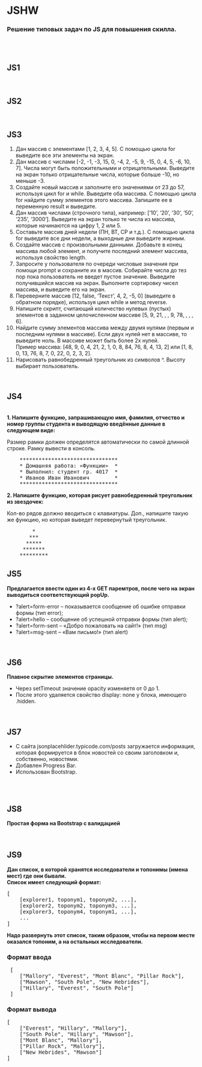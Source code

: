 # JSHW
### **Решение типовых задач по JS для повышения скилла.**
<br>
<br>

<h2>JS1</h2>

<br>


<h2>JS2</h2>

<br>


<h2>JS3</h2>
<ol>
    <li>Дан массив с элементами [1, 2, 3, 4, 5]. С помощью цикла for выведите все эти элементы на экран.</li>
    <li>Дан массив с числами [-2, -1, -3, 15, 0, -4, 2, -5, 9, -15, 0, 4, 5, -6, 10, 7]. Числа могут быть положительными и отрицательными. Выведите на экран только отрицательные числа, которые больше -10, но меньше -3.</li>
    <li>Создайте новый массив и заполните его значениями от 23 до 57, используя цикл for и while. Выведите оба массива. С помощью цикла for найдите сумму элементов этого массива. Запишите ее в переменную result и выведите.</li>
    <li>Дан массив числами (строчного типа), например: [‘10’, ‘20’, ‘30’, ‘50’, ‘235’, ‘3000’]. Выведите на экран только те числа из массива, которые начинаются на цифру 1, 2 или 5.</li>
    <li>Составьте массив дней недели (ПН, ВТ, СР и т.д.). С помощью цикла for выведите все дни недели, а выходные дни выведите жирным.</li>
    <li>Создайте массив с произвольными данными. Добавьте в конец массива любой элемент, и получите последний элемент массива, используя свойство length.</li>
    <li>Запросите у пользователя по очереди числовые значения при помощи prompt и сохраните их в массив. Собирайте числа до тез пор пока пользователь не введет пустое значение. Выведите получившийся массив на экран. Выполните сортировку чисел массива, и выведите его на экран.</li>
    <li>Переверните массив [12, false, ‘Текст’, 4, 2, -5, 0] (выведите в обратном порядке), используя цикл while и метод reverse.</li>
    <li>Напишите скрипт, считающий количество нулевых (пустых) элементов в заданном целочисленном массиве [5, 9, 21, , , 9, 78, , , , 6].</li>
    <li>Найдите сумму элементов массива между двумя нулями (первым и последним нулями в массиве). Если двух нулей нет в массиве, то выведите ноль. В массиве может быть более 2х нулей. <br>Пример массива: [48, 9, 0, 4, 21, 2, 1, 0, 8, 84, 76, 8, 4, 13, 2] или [1, 8, 0, 13, 76, 8, 7, 0, 22, 0, 2, 3, 2].</li>
    <li>Нарисовать равнобедренный треугольник из символов ^. Высоту выбирает пользователь.</li>
</ol>
<br>


<h2>JS4</h2>
<br>
<b>1. Напишите функцию, запрашивающую имя, фамилия, отчество и номер группы студента и выводящую введённые данные в следующем виде:</b>
<p>Размер рамки должен определятся автоматически по самой длинной строке. Рамку вывести в консоль.</p>
<pre>
    *******************************
    * Домашняя работа: «Функции»  *
    * Выполнил: студент гр. 4017  *
    * Иванов Иван Иванович        *
    *******************************
</pre>  
        <b>2. Напишите функцию, которая рисует равнобедренный треугольник из звездочек:</b>
        <p>Кол-во рядов должно вводиться с клавиатуры. Доп., напишите такую же функцию, но
            которая выведет перевернутый треугольник.</p>
<pre>
        *
       ***
      *****
     *******
    *********
</pre>


<h2>JS5</h2>
<b>Предлагается ввести один из 4-х GET паремтров, после чего на экран выводиться соответствующий popUp.</b>
<br>
<ul>
    <li>?alert=form-error – показывается сообщение об ошибке отправки формы (тип error);</li>
    <li>?alert=hello – сообщение об успешной отправки формы (тип alert);</li>
    <li>?alert=form-sent – «Добро пожаловать на сайт!» (тип msg)</li>
    <li>?alert=msg-sent – «Вам письмо!» (тип alert)</li>
</ul>
<br>

<h2>JS6</h2>
<b>Плавное скрытие элементов страницы.</b>
<br>
<ul>
    <li>Через setTimeout значение opacity изменяетя от 0 до 1.</li>
    <li>После этого удаляется свойство display: none у блока, имеющего .hidden.</li>
</ul>
<br>

<h2>JS7</h2>
<ul>
    <li>С сайта jsonplacehlider.typicode.com/posts загружается информация, которая формируется в блок новостей со своим заголовком и, собственно, новостями.</li>
    <li>Добавлен Progress Bar.</li>
    <li>Использован Bootstrap.</li>
</ul>
<br>
<br>

<h2>JS8</h2>
<b>Простая форма на Bootstrap с валидацией</b>
<br>
<br>
<br>

<h2>JS9</h2>
            <div>
            <b>Дан список, в которой хранятся исследователи и топонимы (имена мест) где они бывали. <br> Список имеет
                следующий формат:</b>
            <pre>
[
    [explorer1, toponym1, toponym2, ...],
    [explorer2, toponym2, toponym3, ...],
    [explorer3, toponym4, toponym1, ...],
    ...
]</pre>
        </div>
        <b>Надо развернуть этот список, таким образом, чтобы на первом месте оказался топоним, а на остальных
            исследователи.</b>

<h3>Формат ввода</h3>       
  <pre>
 [
    ["Mallory", "Everest", "Mont Blanc", "Pillar Rock"],
    ["Mawson", "South Pole", "New Hebrides"],
    ["Hillary", "Everest", "South Pole"]
 ]</pre>

<h3>Формат вывода</h3>
   <pre>
[
    ["Everest", "Hillary", "Mallory"],
    ["South Pole", "Hillary", "Mawson"],
    ["Mont Blanc", "Mallory"],
    ["Pillar Rock", "Mallory"],
    ["New Hebrides", "Mawson"]
]
</pre>

